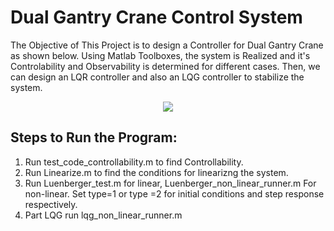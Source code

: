 # Dual Gantry Crane Control System

The Objective of This Project is to design a Controller for Dual Gantry Crane as shown below. Using Matlab Toolboxes, the system is Realized and it's Controlability and Observability  is determined for different cases. Then, we can design an LQR controller and also an LQG controller to stabilize the system.

<p align="center">
  <img src="https://user-images.githubusercontent.com/55366328/78936527-bc2fbd00-7a7c-11ea-89c1-c174192d5f15.png">
</p>


## Steps to Run the Program:
1. Run test_code_controllability.m to find Controllability.
2. Run Linearize.m to find the conditions for linearizng the system.
3. Run Luenberger_test.m for linear, Luenberger_non_linear_runner.m 
   For non-linear. 
   Set type=1 or type =2 for initial conditions and step response respectively.
4. Part LQG run lqg_non_linear_runner.m
